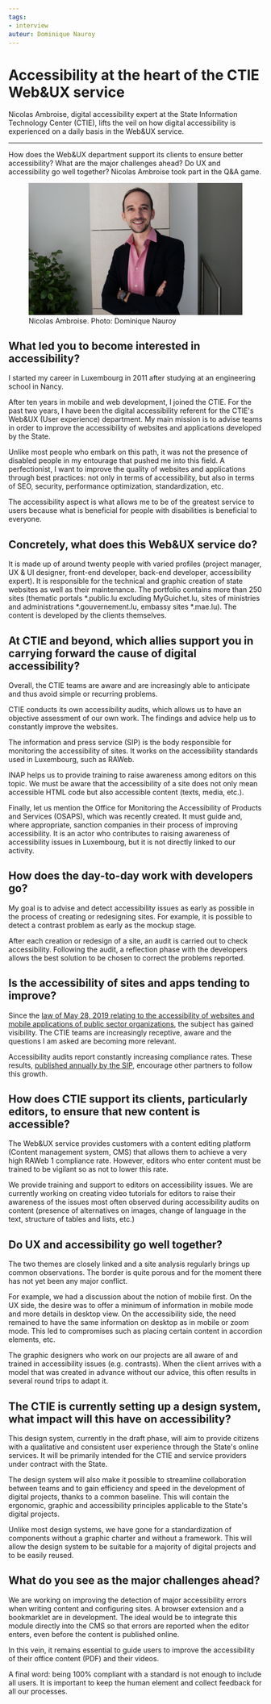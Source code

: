 ```yaml
---
tags:
- interview
auteur: Dominique Nauroy
---
```

<hgroup> 
    <h1>Accessibility at the heart of the CTIE Web&amp;UX service</h1> 
    <p>Nicolas Ambroise, digital accessibility expert at the State Information Technology Center (CTIE), lifts the veil on how digital accessibility is experienced on a daily basis in the Web&amp;UX service.</p>
</hgroup>
<hr>
<div class="intro"> 
    <p>How does the Web&amp;UX department support its clients to ensure better accessibility? What are the major challenges ahead? Do UX and accessibility go well together? Nicolas Ambroise took part in the Q&amp;A game.</p>
</div>
<figure role="group" aria-label="Nicolas Ambroise. Photo: Dominique Nauroy" class="pic"> 
    <img src="../../fr/news/img/2024-10-ambroise.jpg" alt="A photo of Nicolas Ambroise in the offices of the Information and Press Service"> 
    <figcaption>Nicolas Ambroise. Photo: Dominique Nauroy</figcaption>
</figure>
<h2>What led you to become interested in accessibility?</h2>
<p>I started my career in Luxembourg in 2011 after studying at an engineering school in Nancy.</p>
<p>After ten years in mobile and web development, I joined the CTIE. For the past two years, I have been the digital accessibility referent for the CTIE's Web&amp;UX (User experience) department. My main mission is to advise teams in order to improve the accessibility of websites and applications developed by the State.</p>
<p>Unlike most people who embark on this path, it was not the presence of disabled people in my entourage that pushed me into this field. A perfectionist, I want to improve the quality of websites and applications through best practices: not only in terms of accessibility, but also in terms of SEO, security, performance optimization, standardization, etc.</p>
<p>The accessibility aspect is what allows me to be of the greatest service to users because what is beneficial for people with disabilities is beneficial to everyone.</p>
<h2>Concretely, what does this Web&amp;UX service do?</h2>
<p>It is made up of around twenty people with varied profiles (project manager, UX &amp; UI designer, front-end developer, back-end developer, accessibility expert). It is responsible for the technical and graphic creation of state websites as well as their maintenance. The portfolio contains more than 250 sites (thematic portals *.public.lu excluding MyGuichet.lu, sites of ministries and administrations *.gouvernement.lu, embassy sites *.mae.lu). The content is developed by the clients themselves.</p>
<h2>At CTIE and beyond, which allies support you in carrying forward the cause of digital accessibility?</h2>
<p>Overall, the CTIE teams are aware and are increasingly able to anticipate and thus avoid simple or recurring problems.</p>
<p>CTIE conducts its own accessibility audits, which allows us to have an objective assessment of our own work. The findings and advice help us to constantly improve the websites.</p>
<p>The information and press service (SIP) is the body responsible for monitoring the accessibility of sites. It works on the accessibility standards used in Luxembourg, such as RAWeb.</p>
<p>INAP helps us to provide training to raise awareness among editors on this topic. We must be aware that the accessibility of a site does not only mean accessible HTML code but also accessible content (texts, media, etc.).</p>
<p>Finally, let us mention the Office for Monitoring the Accessibility of Products and Services (OSAPS), which was recently created. It must guide and, where appropriate, sanction companies in their process of improving accessibility. It is an actor who contributes to raising awareness of accessibility issues in Luxembourg, but it is not directly linked to our activity.</p>
<h2>How does the day-to-day work with developers go?</h2>
<p>My goal is to advise and detect accessibility issues as early as possible in the process of creating or redesigning sites. For example, it is possible to detect a contrast problem as early as the mockup stage.</p>
<p>After each creation or redesign of a site, an audit is carried out to check accessibility. Following the audit, a reflection phase with the developers allows the best solution to be chosen to correct the problems reported.</p>
<h2>Is the accessibility of sites and apps tending to improve?</h2>
<p>Since the <a href="https://legilux.public.lu/eli/etat/leg/loi/2019/05/28/a373/jo">law of May 28, 2019 relating to the accessibility of websites and mobile applications of public sector organizations</a>, the subject has gained visibility. The CTIE teams are increasingly receptive, aware and the questions I am asked are becoming more relevant.</p>
<p>Accessibility audits report constantly increasing compliance rates. These results, <a href="https://accessibilite.public.lu/fr/news/2024-01-22-rapport2023.html">published annually by the SIP</a>, encourage other partners to follow this growth.</p>
<h2>How does CTIE support its clients, particularly editors, to ensure that new content is accessible?</h2>
<p>The Web&amp;UX service provides customers with a content editing platform (Content management system, CMS) that allows them to achieve a very high RAWeb 1 compliance rate. However, editors who enter content must be trained to be vigilant so as not to lower this rate.</p>
<p>We provide training and support to editors on accessibility issues. We are currently working on creating video tutorials for editors to raise their awareness of the issues most often observed during accessibility audits on content (presence of alternatives on images, change of language in the text, structure of tables and lists, etc.)</p>
<h2>Do UX and accessibility go well together?</h2>
<p>The two themes are closely linked and a site analysis regularly brings up common observations. The border is quite porous and for the moment there has not yet been any major conflict.</p>
<p>For example, we had a discussion about the notion of mobile first. On the UX side, the desire was to offer a minimum of information in mobile mode and more details in desktop view. On the accessibility side, the need remained to have the same information on desktop as in mobile or zoom mode. This led to compromises such as placing certain content in accordion elements, etc.</p>
<p>The graphic designers who work on our projects are all aware of and trained in accessibility issues (e.g. contrasts). When the client arrives with a model that was created in advance without our advice, this often results in several round trips to adapt it.</p>
<h2>The CTIE is currently setting up a design system, what impact will this have on accessibility?</h2>
<p>This design system, currently in the draft phase, will aim to provide citizens with a qualitative and consistent user experience through the State's online services. It will be primarily intended for the CTIE and service providers under contract with the State.</p>
<p>The design system will also make it possible to streamline collaboration between teams and to gain efficiency and speed in the development of digital projects, thanks to a common baseline. This will contain the ergonomic, graphic and accessibility principles applicable to the State's digital projects.</p>
<p>Unlike most design systems, we have gone for a standardization of components without a graphic charter and without a framework. This will allow the design system to be suitable for a majority of digital projects and to be easily reused.</p>
<h2>What do you see as the major challenges ahead?</h2>
<p>We are working on improving the detection of major accessibility errors when writing content and configuring sites. A browser extension and a bookmarklet are in development. The ideal would be to integrate this module directly into the CMS so that errors are reported when the editor enters, even before the content is published online.</p>
<p>In this vein, it remains essential to guide users to improve the accessibility of their office content (PDF) and their videos.</p>
<p>A final word: being 100% compliant with a standard is not enough to include all users. It is important to keep the human element and collect feedback for all our processes.</p>